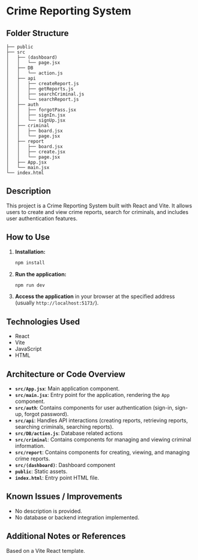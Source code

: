 # Crime Reporting System

## Folder Structure

```
├── public
├── src
│   ├── (dashboard)
│   │   └── page.jsx
│   ├── DB
│   │   └── action.js
│   ├── api
│   │   ├── createReport.js
│   │   ├── getReports.js
│   │   ├── searchCriminal.js
│   │   └── searchReport.js
│   ├── auth
│   │   ├── forgotPass.jsx
│   │   ├── signIn.jsx
│   │   └── signUp.jsx
│   ├── criminal
│   │   ├── board.jsx
│   │   └── page.jsx
│   ├── report
│   │   ├── board.jsx
│   │   ├── create.jsx
│   │   └── page.jsx
│   ├── App.jsx
│   └── main.jsx
└── index.html
```

## Description

This project is a Crime Reporting System built with React and Vite. It allows users to create and view crime reports, search for criminals, and includes user authentication features.

## How to Use

1.  **Installation:**
    ```bash
    npm install
    ```
2.  **Run the application:**
    ```bash
    npm run dev
    ```
3.  **Access the application** in your browser at the specified address (usually `http://localhost:5173/`).

## Technologies Used

*   React
*   Vite
*   JavaScript
*   HTML

## Architecture or Code Overview

*   **`src/App.jsx`**:  Main application component.
*   **`src/main.jsx`**: Entry point for the application, rendering the `App` component.
*   **`src/auth`**:  Contains components for user authentication (sign-in, sign-up, forgot password).
*   **`src/api`**:  Handles API interactions (creating reports, retrieving reports, searching criminals, searching reports).
*   **`src/DB/action.js`**: Database related actions
*   **`src/criminal`**: Contains components for managing and viewing criminal information.
*   **`src/report`**: Contains components for creating, viewing, and managing crime reports.
*   **`src/(dashboard)`**: Dashboard component
*   **`public`**: Static assets.
*   **`index.html`**:  Entry point HTML file.

## Known Issues / Improvements

*   No description is provided.
*   No database or backend integration implemented.

## Additional Notes or References

Based on a Vite React template.